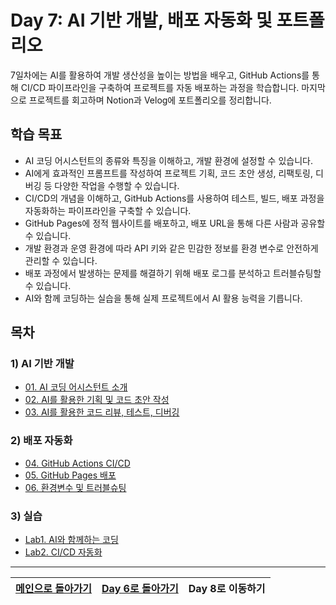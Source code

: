 # Day 7: AI 기반 개발, 배포 자동화 및 포트폴리오

7일차에는 AI를 활용하여 개발 생산성을 높이는 방법을 배우고, GitHub Actions를 통해 CI/CD 파이프라인을 구축하여 프로젝트를 자동 배포하는 과정을 학습합니다. 마지막으로 프로젝트를 회고하며 Notion과 Velog에 포트폴리오를 정리합니다.

## 학습 목표

-   AI 코딩 어시스턴트의 종류와 특징을 이해하고, 개발 환경에 설정할 수 있습니다.
-   AI에게 효과적인 프롬프트를 작성하여 프로젝트 기획, 코드 초안 생성, 리팩토링, 디버깅 등 다양한 작업을 수행할 수 있습니다.
-   CI/CD의 개념을 이해하고, GitHub Actions를 사용하여 테스트, 빌드, 배포 과정을 자동화하는 파이프라인을 구축할 수 있습니다.
-   GitHub Pages에 정적 웹사이트를 배포하고, 배포 URL을 통해 다른 사람과 공유할 수 있습니다.
-   개발 환경과 운영 환경에 따라 API 키와 같은 민감한 정보를 환경 변수로 안전하게 관리할 수 있습니다.
-   배포 과정에서 발생하는 문제를 해결하기 위해 배포 로그를 분석하고 트러블슈팅할 수 있습니다.
-   AI와 함께 코딩하는 실습을 통해 실제 프로젝트에서 AI 활용 능력을 기릅니다.

## 목차

### 1) AI 기반 개발
- [01. AI 코딩 어시스턴트 소개](01-Intro-to-AI-Coding-Assistants.md)
- [02. AI를 활용한 기획 및 코드 초안 작성](02-AI-for-Planning-and-Drafting.md)
- [03. AI를 활용한 코드 리뷰, 테스트, 디버깅](03-AI-for-Review-and-Testing.md)

### 2) 배포 자동화
- [04. GitHub Actions CI/CD](04-GitHub-Actions-CI-CD.md)
- [05. GitHub Pages 배포](05-GitHub-Pages-Deployment.md)
- [06. 환경변수 및 트러블슈팅](06-Environment-Variables-and-Troubleshooting.md)

### 3) 실습
- [Lab1. AI와 함께하는 코딩](Lab1-AI-Coding-Assistant.md)
- [Lab2. CI/CD 자동화](Lab2-CI-CD-Automation.md)

---

| [메인으로 돌아가기](../README.md) | [Day 6로 돌아가기](../day6/README.md) | Day 8로 이동하기 |
| :--- | :--- | :--- |

